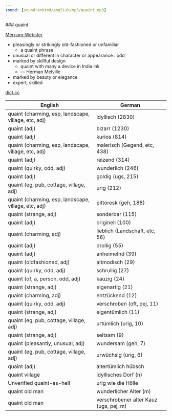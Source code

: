 ```yaml
---
sound: [sound:ankimd/english/mp3/quaint.mp3]
---
```


\### quaint

[Merriam-Webster](https://www.merriam-webster.com/dictionary/quaint)

- pleasingly or strikingly old-fashioned or unfamiliar
    - a quaint phrase
- unusual or different in character or appearance : odd
- marked by skillful design
    - quaint with many a device in India ink
    - — Herman Melville
- marked by beauty or elegance
- expert, skilled

[dict.cc](https://www.dict.cc/quaint)

| English        | German       |
| -------------- | ------------ |
| quaint (charming, esp, landscape, village, etc, adj) | idyllisch (2830) |
| quaint (adj) | bizarr (1230) |
| quaint (adj) | kurios (814) |
| quaint (charming, esp, landscape, village, etc, adj) | malerisch (Gegend, etc, 438) |
| quaint (adj) | reizend (314) |
| quaint (quirky, odd, adj) | wunderlich (246) |
| quaint (adj) | goldig (ugs, 215) |
| quaint (eg, pub, cottage, village, adj) | urig (212) |
| quaint (charming, esp, landscape, village, etc, adj) | pittoresk (geh, 188) |
| quaint (strange, adj) | sonderbar (115) |
| quaint (adj) | originell (100) |
| quaint (charming, adj) | lieblich (Landschaft, etc, 56) |
| quaint (adj) | drollig (55) |
| quaint (adj) | anheimelnd (39) |
| quaint (oldfashioned, adj) | altmodisch (29) |
| quaint (quirky, odd, adj) | schrullig (27) |
| quaint (of, a, person, odd, adj) | kauzig (24) |
| quaint (strange, adj) | eigenartig (21) |
| quaint (charming, adj) | entzückend (12) |
| quaint (quirky, odd, adj) | verschroben (oft, pej, 11) |
| quaint (strange, adj) | eigentümlich (11) |
| quaint (eg, pub, cottage, village, adj) | urtümlich (urig, 10) |
| quaint (strange, adj) | seltsam (9) |
| quaint (pleasantly, unusual, adj) | wundersam (geh, 7) |
| quaint (eg, pub, cottage, village, adj) | urwüchsig (urig, 6) |
| quaint (adj) | altertümlich hübsch |
| quaint village | idyllisches Dorf (n) |
| Unverified quaint-as-hell | urig wie die Hölle |
| quaint old man | wunderlicher Alter (m) |
| quaint old man | verschrobener alter Kauz (ugs, pej, m) |
